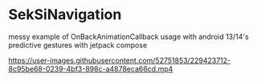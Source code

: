 # SekSiNavigation
messy example of OnBackAnimationCallback usage with android 13/14's predictive gestures with jetpack compose

https://user-images.githubusercontent.com/52751853/229423712-8c95be68-0239-4bf3-898c-a4878eca66cd.mp4

